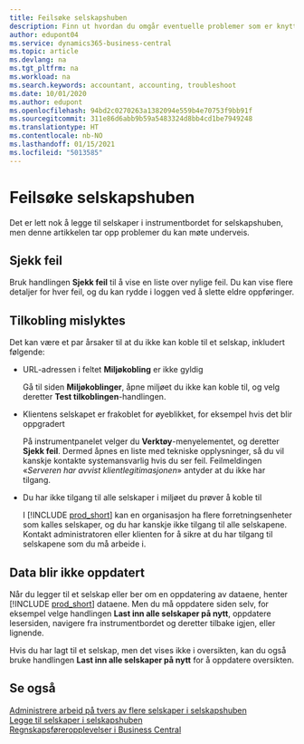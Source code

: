 ```yaml
---
title: Feilsøke selskapshuben
description: Finn ut hvordan du omgår eventuelle problemer som er knyttet til selskapetssenteret for Dynamics 365 Business Central for å styre arbeid på tvers av flere selskaper.
author: edupont04
ms.service: dynamics365-business-central
ms.topic: article
ms.devlang: na
ms.tgt_pltfrm: na
ms.workload: na
ms.search.keywords: accountant, accounting, troubleshoot
ms.date: 10/01/2020
ms.author: edupont
ms.openlocfilehash: 94bd2c0270263a1382094e559b4e70753f9bb91f
ms.sourcegitcommit: 311e86d6abb9b59a5483324d8bb4cd1be7949248
ms.translationtype: HT
ms.contentlocale: nb-NO
ms.lasthandoff: 01/15/2021
ms.locfileid: "5013585"
---
```

# <a name="troubleshooting-your-company-hub"></a>Feilsøke selskapshuben

Det er lett nok å legge til selskaper i instrumentbordet for selskapshuben, men denne artikkelen tar opp problemer du kan møte underveis.  

## <a name="check-errors"></a>Sjekk feil

Bruk handlingen **Sjekk feil** til å vise en liste over nylige feil. Du kan vise flere detaljer for hver feil, og du kan rydde i loggen ved å slette eldre oppføringer.  

## <a name="connection-failed"></a>Tilkobling mislyktes

Det kan være et par årsaker til at du ikke kan koble til et selskap, inkludert følgende:

- URL-adressen i feltet **Miljøkobling** er ikke gyldig  

  Gå til siden **Miljøkoblinger**, åpne miljøet du ikke kan koble til, og velg deretter **Test tilkoblingen**-handlingen.  
- Klientens selskapet er frakoblet for øyeblikket, for eksempel hvis det blir oppgradert

  På instrumentpanelet velger du **Verktøy**-menyelementet, og deretter **Sjekk feil**. Dermed åpnes en liste med tekniske opplysninger, så du vil kanskje kontakte systemansvarlig hvis du ser feil. Feilmeldingen «*Serveren har avvist klientlegitimasjonen*» antyder at du ikke har tilgang.  
- Du har ikke tilgang til alle selskaper i miljøet du prøver å koble til

  I [!INCLUDE [prod_short](includes/prod_short.md)] kan en organisasjon ha flere forretningsenheter som kalles selskaper, og du har kanskje ikke tilgang til alle selskapene. Kontakt administratoren eller klienten for å sikre at du har tilgang til selskapene som du må arbeide i.  

## <a name="data-does-not-refresh"></a>Data blir ikke oppdatert

Når du legger til et selskap eller ber om en oppdatering av dataene, henter [!INCLUDE [prod_short](includes/prod_short.md)] dataene. Men du må oppdatere siden selv, for eksempel velge handlingen **Last inn alle selskaper på nytt**, oppdatere lesersiden, navigere fra instrumentbordet og deretter tilbake igjen, eller lignende.  

Hvis du har lagt til et selskap, men det vises ikke i oversikten, kan du også bruke handlingen **Last inn alle selskaper på nytt** for å oppdatere oversikten.

## <a name="see-also"></a>Se også

[Administrere arbeid på tvers av flere selskaper i selskapshuben](company-hub.md)  
[Legge til selskaper i selskapshuben](company-hub-add-company.md)  
[Regnskapsføreropplevelser i Business Central](finance-accounting.md)  
